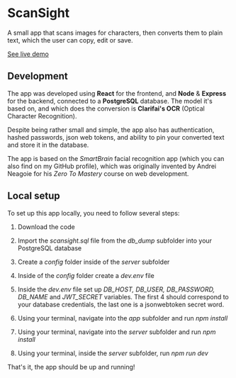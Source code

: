 # ScanSight

A small app that scans images for characters, then converts them to plain text, which the user can copy, edit or save.

[See live demo](https://scan-sight.herokuapp.com)

## Development

The app was developed using **React** for the frontend, and **Node** & **Express** for the backend, connected to a **PostgreSQL** database. The model it's based on, and which does the conversion is **Clarifai's OCR** (Optical Character Recognition).

Despite being rather small and simple, the app also has authentication, hashed passwords, json web tokens, and ability to pin your converted text and store it in the database.

The app is based on the *SmartBrain* facial recognition app (which you can also find on my GitHub profile), which was originally invented by Andrei Neagoie for his *Zero To Mastery* course on web development.

## Local setup

To set up this app locally, you need to follow several steps:

1. Download the code

2. Import the *scansight.sql* file from the *db_dump* subfolder into your PostgreSQL database

3. Create a *config* folder inside of the *server* subfolder

4. Inside of the *config* folder create a *dev.env* file

5. Inside the *dev.env* file set up *DB_HOST, DB_USER, DB_PASSWORD, DB_NAME* and *JWT_SECRET* variables. The first 4 should correspond to your database credentials, the last one is a jsonwebtoken secret word.

6. Using your terminal, navigate into the *app* subfolder and run *npm install*

7. Using your terminal, navigate into the *server* subfolder and run *npm install*

8. Using your terminal, inside the *server* subfolder, run *npm run dev*

That's it, the app should be up and running!
